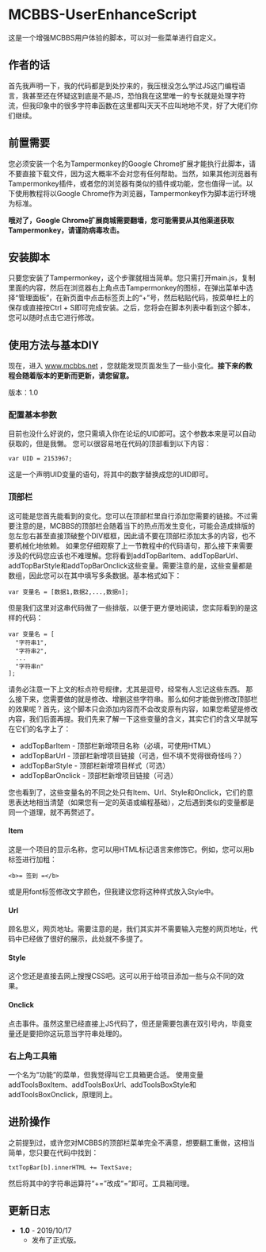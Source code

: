 # MCBBS-UserEnhanceScript
这是一个增强MCBBS用户体验的脚本，可以对一些菜单进行自定义。

## 作者的话
首先我声明一下，我的代码都是到处抄来的，我压根没怎么学过JS这门编程语言，我甚至还在怀疑这到底是不是JS，恐怕我在这里唯一的专长就是处理字符流，但我印象中的很多字符串函数在这里都叫天天不应叫地地不灵，好了大佬们你们继续。

## 前置需要
您必须安装一个名为Tampermonkey的Google Chrome扩展才能执行此脚本，请不要直接下载文件，因为这大概率不会对您有任何帮助。当然，如果其他浏览器有Tampermonkey插件，或者您的浏览器有类似的插件或功能，您也值得一试。以下使用教程将以Google Chrome作为浏览器，Tampermonkey作为脚本运行环境为标准。

**哦对了，Google Chrome扩展商城需要翻墙，您可能需要从其他渠道获取Tampermonkey，请谨防病毒攻击。**

## 安装脚本
只要您安装了Tampermonkey，这个步骤就相当简单。您只需打开main.js，复制里面的内容，然后在浏览器右上角点击Tampermonkey的图标，在弹出菜单中选择“管理面板”，在新页面中点击标签页上的“+”号，然后粘贴代码，按菜单栏上的保存或直接按Ctrl + S即可完成安装。之后，您将会在脚本列表中看到这个脚本，您可以随时点击它进行修改。

## 使用方法与基本DIY
现在，进入 www.mcbbs.net ，您就能发现页面发生了一些小变化。**接下来的教程会随着版本的更新而更新，请您留意。**

版本：1.0

### 配置基本参数
目前也没什么好说的，您只需填入你在论坛的UID即可。这个参数本来是可以自动获取的，但是我懒。
您可以很容易地在代码的顶部看到以下内容：
```
var UID = 2153967;
```
这是一个声明UID变量的语句，将其中的数字替换成您的UID即可。

### 顶部栏
这可能是您首先能看到的变化。您可以在顶部栏里自行添加您需要的链接。不过需要注意的是，MCBBS的顶部栏会随着当下的热点而发生变化，可能会造成排版的忽左忽右甚至直接顶破整个DIV框框，因此请不要在顶部栏添加太多的内容，也不要机械化地依赖。
如果您仔细观察了上一节教程中的代码语句，那么接下来需要涉及的代码您应该也不难理解。您将看到addTopBarItem、addTopBarUrl、addTopBarStyle和addTopBarOnclick这些变量。需要注意的是，这些变量都是数组，因此您可以在其中填写多条数据。基本格式如下：
```
var 变量名 = [数据1,数据2,...,数据n];
```
但是我们这里对这串代码做了一些排版，以便于更方便地阅读，您实际看到的是这样的代码：
```
var 变量名 = [
  "字符串1",
  "字符串2",
  ...
  "字符串n"
];
```
请务必注意一下上文的标点符号规律，尤其是逗号，经常有人忘记这些东西。
那么接下来，您需要做的就是修改、增删这些字符串。那么如何才能做到修改顶部栏的效果呢？首先，这个脚本只会添加内容而不会改变原有内容，如果您希望是修改内容，我们后面再提。我们先来了解一下这些变量的含义，其实它们的含义早就写在它们的名字上了：
* addTopBarItem - 顶部栏新增项目名称（必填，可使用HTML）
* addTopBarUrl - 顶部栏新增项目链接（可选，但不填不觉得很奇怪吗？）
* addTopBarStyle - 顶部栏新增项目样式（可选）
* addTopBarOnclick - 顶部栏新增项目链接（可选）

您也看到了，这些变量名的不同之处只有Item、Url、Style和Onclick，它们的意思表达地相当清楚（如果您有一定的英语或编程基础），之后遇到类似的变量都是同一个道理，就不再赘述了。

#### Item
这是一个项目的显示名称，您可以用HTML标记语言来修饰它。例如，您可以用b标签进行加粗：
```
<b>= 签到 =</b>
```
或是用font标签修改文字颜色，但我建议您将这种样式放入Style中。

#### Url
顾名思义，网页地址。需要注意的是，我们其实并不需要输入完整的网页地址，代码中已经做了很好的展示，此处就不多提了。

#### Style
这个您还是直接去网上搜搜CSS吧。这可以用于给项目添加一些与众不同的效果。

#### Onclick
点击事件。虽然这里已经直接上JS代码了，但还是需要包裹在双引号内，毕竟变量还是要把你这玩意当字符串处理的。

### 右上角工具箱
一个名为“功能”的菜单，但我觉得叫它工具箱更合适。
使用变量addToolsBoxItem、addToolsBoxUrl、addToolsBoxStyle和addToolsBoxOnclick，原理同上。

## 进阶操作
之前提到过，或许您对MCBBS的顶部栏菜单完全不满意，想要翻工重做，这相当简单，您只要在代码中找到：
```
txtTopBar[b].innerHTML += TextSave;
```
然后将其中的字符串运算符“+=”改成“=”即可。工具箱同理。

## 更新日志
* **1.0** - 2019/10/17
  + 发布了正式版。
